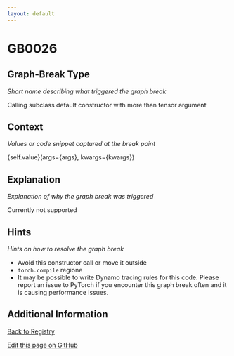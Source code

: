 ```yaml
---
layout: default
---
```

# GB0026

## Graph-Break Type
*Short name describing what triggered the graph break*

Calling subclass default constructor with more than tensor argument

## Context
*Values or code snippet captured at the break point*

{self.value}(args={args}, kwargs={kwargs})

## Explanation
*Explanation of why the graph break was triggered*

Currently not supported

## Hints
*Hints on how to resolve the graph break*

- Avoid this constructor call or move it outside 
- `torch.compile` regione
- It may be possible to write Dynamo tracing rules for this code. Please report an issue to PyTorch if you encounter this graph break often and it is causing performance issues.


## Additional Information

<!-- ADDITIONAL INFORMATION START - Add custom information below this line -->

<!-- ADDITIONAL INFORMATION END -->

[Back to Registry](../index.html)

[Edit this page on GitHub](https://github.com/pytorch-labs/compile-graph-break-site/edit/main/docs/gb/gb0026.md)
